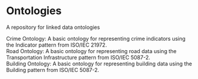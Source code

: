 # Ontologies
A repository for linked data ontologies

Crime Ontology: A basic ontology for representing crime indicators using the Indicator pattern from ISO/IEC 21972. \
Road Ontology: A basic ontology for representing road data using the Transportation Infrastructure pattern from ISO/IEC 5087-2. \
Building Ontology: A basic ontology for representing building data using the Building pattern from ISO/IEC 5087-2.
